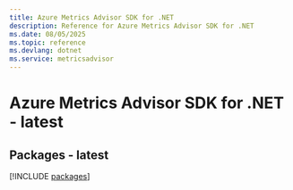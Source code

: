 ```yaml
---
title: Azure Metrics Advisor SDK for .NET
description: Reference for Azure Metrics Advisor SDK for .NET
ms.date: 08/05/2025
ms.topic: reference
ms.devlang: dotnet
ms.service: metricsadvisor
---
```

# Azure Metrics Advisor SDK for .NET - latest
## Packages - latest
[!INCLUDE [packages](metrics-advisor-index.md)]